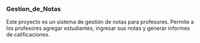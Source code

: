 ### Gestion_de_Notas
Este proyecto es un sistema de gestión de notas para profesores. Permite a los profesores agregar estudiantes, ingresar sus notas y generar informes de calificaciones.


